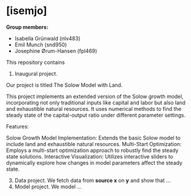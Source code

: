 # \[isemjo\]

**Group members:**
- Isabella Grünwald (nlv483)
- Emil Munch (snd950)
- Josephine Ørum-Hansen (fpl469)

This repository contains  
1. Inaugural project.  

Our project is titled The Solow Model with Land.

This project implements an extended version of the Solow growth model, incorporating not only traditional inputs like capital and labor but also land and exhaustible natural resources. It uses numerical methods to find the steady state of the capital-output ratio under different parameter settings.

Features:

Solow Growth Model Implementation: Extends the basic Solow model to include land and exhaustible natural resources.
Multi-Start Optimization: Employs a multi-start optimization approach to robustly find the steady state solutions.
Interactive Visualization: Utilizes interactive sliders to dynamically explore how changes in model parameters affect the steady state.

3. Data project. We fetch data from **source x** on **y** and show that ...
4. Model project. We model ...
